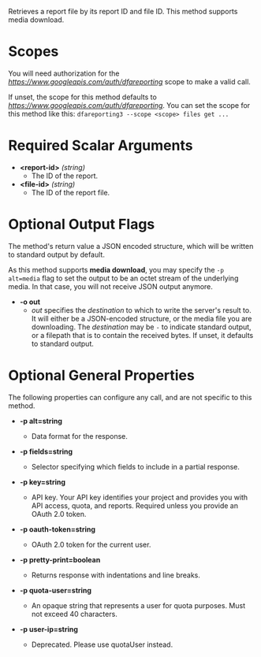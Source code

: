 Retrieves a report file by its report ID and file ID. This method supports media download.
# Scopes

You will need authorization for the *https://www.googleapis.com/auth/dfareporting* scope to make a valid call.

If unset, the scope for this method defaults to *https://www.googleapis.com/auth/dfareporting*.
You can set the scope for this method like this: `dfareporting3 --scope <scope> files get ...`
# Required Scalar Arguments
* **&lt;report-id&gt;** *(string)*
    - The ID of the report.
* **&lt;file-id&gt;** *(string)*
    - The ID of the report file.

# Optional Output Flags

The method's return value a JSON encoded structure, which will be written to standard output by default.

As this method supports **media download**, you may specify the `-p alt=media` flag to set the output to be an octet stream of the underlying media. In that case, you will not receive JSON output anymore.

* **-o out**
    - *out* specifies the *destination* to which to write the server's result to.
      It will either be a JSON-encoded structure, or the media file you are downloading.
      The *destination* may be `-` to indicate standard output, or a filepath that is to contain the received bytes.
      If unset, it defaults to standard output.
# Optional General Properties

The following properties can configure any call, and are not specific to this method.

* **-p alt=string**
    - Data format for the response.

* **-p fields=string**
    - Selector specifying which fields to include in a partial response.

* **-p key=string**
    - API key. Your API key identifies your project and provides you with API access, quota, and reports. Required unless you provide an OAuth 2.0 token.

* **-p oauth-token=string**
    - OAuth 2.0 token for the current user.

* **-p pretty-print=boolean**
    - Returns response with indentations and line breaks.

* **-p quota-user=string**
    - An opaque string that represents a user for quota purposes. Must not exceed 40 characters.

* **-p user-ip=string**
    - Deprecated. Please use quotaUser instead.
